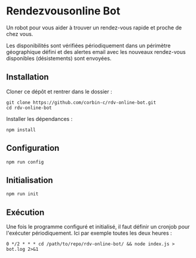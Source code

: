 # Rendezvousonline Bot

Un robot pour vous aider à trouver un rendez-vous rapide et proche de chez vous.

Les disponibilités sont vérifiées périodiquement dans un périmètre géographique
défini et des alertes email avec les nouveaux rendez-vous disponibles (désistements)
sont envoyées.

## Installation

Cloner ce dépôt et rentrer dans le dossier :

```
git clone https://github.com/corbin-c/rdv-online-bot.git
cd rdv-online-bot
```

Installer les dépendances :

```
npm install
```

## Configuration

```
npm run config
```

## Initialisation

```
npm run init
```

## Exécution

Une fois le programme configuré et initialisé, il faut définir un cronjob pour
l'exécuter périodiquement. Ici par exemple toutes les deux heures :

```
0 */2 * * * cd /path/to/repo/rdv-online-bot/ && node index.js > bot.log 2>&1
```
